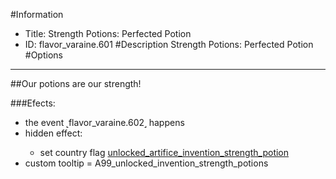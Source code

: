 #Information
 - Title: Strength Potions: Perfected Potion
 - ID: flavor_varaine.601
#Description
Strength Potions: Perfected Potion
#Options

___
##Our potions are our strength!

###Efects:<ul><li>the event ˻flavor_varaine.602˼ happens</li><li>hidden effect:</li><ul><li>set country flag [unlocked_artifice_invention_strength_potion](../flags/unlocked_artifice_invention_strength_potion.md)</li></ul><li>custom tooltip = A99_unlocked_invention_strength_potions</li></ul>
